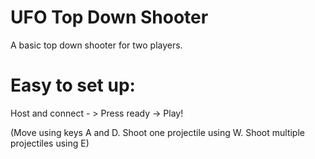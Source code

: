 # UFO Top Down Shooter
A basic top down shooter for two players.
# Easy to set up:
Host and connect - > Press ready -> Play!


(Move using keys A and D.
Shoot one projectile using W.
Shoot multiple projectiles using E)

